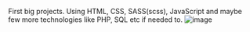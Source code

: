 First big projects. Using HTML, CSS, SASS(scss), JavaScript and maybe few more technologies like PHP, SQL etc if needed to.
![image](https://github.com/user-attachments/assets/6faf25b9-d18a-4e8c-8c50-02376bc45c36)
